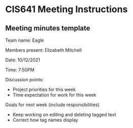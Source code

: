 # CIS641 Meeting Instructions

## Meeting minutes template

Team name: Eagle

Members present: Elizabeth Mitchell

Date: 10/12/2021

Time: 7:50PM

Discussion points: 

* Project priorities for this week
* Time expectation for work for this week

Goals for next week (include responsibilities)

* Keep working on editing and deleting tagged text
* Correct how tag names display
